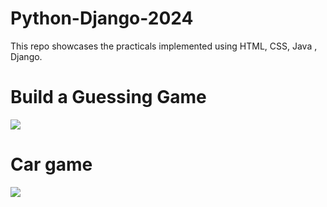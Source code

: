  # Python-Django-2024

This repo showcases the practicals implemented using HTML, CSS, Java , Django.
<br>
<h1><b>Build a Guessing Game</b></h1>
<img src="https://github-production-user-asset-6210df.s3.amazonaws.com/59302147/306717471-5fdf86da-289b-4d20-9da6-02f871d32818.png?X-Amz-Algorithm=AWS4-HMAC-SHA256&X-Amz-Credential=AKIAVCODYLSA53PQK4ZA%2F20240221%2Fus-east-1%2Fs3%2Faws4_request&X-Amz-Date=20240221T173137Z&X-Amz-Expires=300&X-Amz-Signature=fee54169e3ba5ccd0c615970c9596da0e6c21f47cb961730cf6e614965b829be&X-Amz-SignedHeaders=host&actor_id=59302147&key_id=0&repo_id=761338450">
<br>
<h1><b>Car game</b></h1>
<img src="https://github-production-user-asset-6210df.s3.amazonaws.com/59302147/306717460-49808c6b-51ed-4edf-87ad-51b16b7c5d7e.png?X-Amz-Algorithm=AWS4-HMAC-SHA256&X-Amz-Credential=AKIAVCODYLSA53PQK4ZA%2F20240221%2Fus-east-1%2Fs3%2Faws4_request&X-Amz-Date=20240221T173137Z&X-Amz-Expires=300&X-Amz-Signature=d5ea35458fb133edb2f865a307a56c921147b0622db47c0772d790975b42d014&X-Amz-SignedHeaders=host&actor_id=59302147&key_id=0&repo_id=761338450">
